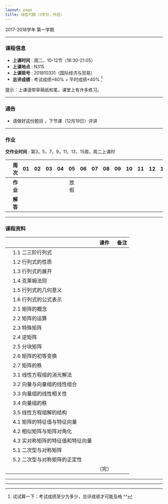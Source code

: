 ```yaml
---
layout: page
title: 线性代数（3学分，外招）
---
```



<p class="message">
  2017-2018学年 第一学期
</p>


---

### 课程信息


- __上课时间__ : 周二，10-12节（18:30-21:05）
- __上课地点__ : N315
- __上课班号__ : 201810331（国际经济与贸易）
- __总评成绩__ : 考试成绩×60% + 平时成绩×40% [^exam]

[^exam]: 试试算一下：考试成绩至少为多少，总评成绩才可能及格 ^^

提示：上课请带草稿纸和笔，课堂上有许多练习。

---

### 通告

- 请做好这份题目 <a href="HW/sample.pdf" target="_blank"><i class="fa fa-file-pdf-o" aria-hidden="true"></i></a> ，下节课（12月19日）评讲

---

### 作业

__交作业时间__ : 第3，5，7，9，11，13，15周，周二上课时

|        |    周次    | 01 | 02 | 03 |	04 | 05 | 06 |07 | 08 | 09 | 10 | 11 | 12 | 13 | 14 | 15 |  |
|:--------:|--------:|:------:|:------:|:------:|:------:|:------:|:------:|:------:|:------:|:------:|:------:|:------:|:------:|:------:|:------:|:------:|:------:|
|	| __作业__ 	|	<a href="HW/HW_01_2017_NM.pdf" target="_blank"><i class="fa fa-file-pdf-o" aria-hidden="true"></i></a>   | <a href="HW/HW_02_2017_NM.pdf" target="_blank"><i class="fa fa-file-pdf-o" aria-hidden="true"></i></a>	| <a href="HW/HW_03_2017_NM.pdf" target="_blank"><i class="fa fa-file-pdf-o" aria-hidden="true"></i></a>	 	|	<a href="HW/HW_04_2017_NM.pdf" target="_blank"><i class="fa fa-file-pdf-o" aria-hidden="true"></i></a>  	|	放假   |  <a href="HW/HW_06_2017_NM.pdf" target="_blank"><i class="fa fa-file-pdf-o" aria-hidden="true"></i></a> | <a href="HW/HW_07_2017_NM.pdf" target="_blank"><i class="fa fa-file-pdf-o" aria-hidden="true"></i></a> | <a href="HW/HW_08_2017_NM.pdf" target="_blank"><i class="fa fa-file-pdf-o" aria-hidden="true"></i></a>  |<a href="HW/HW_09_2017_NM.pdf" target="_blank"><i class="fa fa-file-pdf-o" aria-hidden="true"></i></a>  |<a href="HW/HW_10_2017_NM.pdf" target="_blank"><i class="fa fa-file-pdf-o" aria-hidden="true"></i></a>  |<a href="HW/HW_11_2017_NM.pdf" target="_blank"><i class="fa fa-file-pdf-o" aria-hidden="true"></i></a>  |<a href="HW/HW_12_2017_NM.pdf" target="_blank"><i class="fa fa-file-pdf-o" aria-hidden="true"></i></a>  |<a href="HW/HW_13_2017_NM.pdf" target="_blank"><i class="fa fa-file-pdf-o" aria-hidden="true"></i></a>  |<a href="HW/HW_14_2017_NM.pdf" target="_blank"><i class="fa fa-file-pdf-o" aria-hidden="true"></i></a>  |<a href="HW/HW_15_2017_NM.pdf" target="_blank"><i class="fa fa-file-pdf-o" aria-hidden="true"></i></a>  |（完） |
|	| __解答__ 	| <a href="HW_sol/HW_01_sol_2017_NM.pdf" target="_blank"><i class="fa fa-file-pdf-o" aria-hidden="true"></i></a>	  |    <a href="HW_sol/HW_02_sol_2017_NM.pdf" target="_blank"><i class="fa fa-file-pdf-o" aria-hidden="true"></i></a>	|	<a href="HW_sol/HW_03_sol_2017_NM.pdf" target="_blank"><i class="fa fa-file-pdf-o" aria-hidden="true"></i></a>    |	<a href="HW_sol/HW_04_sol_2017_NM.pdf" target="_blank"><i class="fa fa-file-pdf-o" aria-hidden="true"></i></a> 	|		| <a href="HW_sol/HW_06_sol_2017_NM.pdf" target="_blank"><i class="fa fa-file-pdf-o" aria-hidden="true"></i></a>|  <a href="HW_sol/HW_07_sol_2017_NM.pdf" target="_blank"><i class="fa fa-file-pdf-o" aria-hidden="true"></i></a>| <a href="HW_sol/HW_08_sol_2017_NM.pdf" target="_blank"><i class="fa fa-file-pdf-o" aria-hidden="true"></i></a>| <a href="HW_sol/HW_09_sol_2017_NM.pdf" target="_blank"><i class="fa fa-file-pdf-o" aria-hidden="true"></i></a>| <a href="HW_sol/HW_10_sol_2017_NM.pdf" target="_blank"><i class="fa fa-file-pdf-o" aria-hidden="true"></i></a>    | <a href="HW_sol/HW_11_sol_2017_NM.pdf" target="_blank"><i class="fa fa-file-pdf-o" aria-hidden="true"></i></a>    	| <a href="HW_sol/HW_12_sol_2017_NM.pdf" target="_blank"><i class="fa fa-file-pdf-o" aria-hidden="true"></i></a>     |  |  | |

---

### 课程资料

|        |        | 课件 |	备注 |
|:--------:|:--------|:-----:|:------:|
|  | 1.1 二三阶行列式 |  <a href="lectures/1_1_二三阶行列式_NM_2017.pdf" target="_blank"><i class="fa fa-file-pdf-o" aria-hidden="true"></i></a>    |     |
|  | 1.2 行列式的性质 |  <a href="lectures/1_2_行列式的定义与性质_NM_2017.pdf" target="_blank"><i class="fa fa-file-pdf-o" aria-hidden="true"></i></a>   |     |
|  | 1.3 行列式的展开 |   <a href="lectures/1_3_行列式的展开_NM_2017.pdf" target="_blank"><i class="fa fa-file-pdf-o" aria-hidden="true"></i></a>     |     |
|  | 1.4 克莱姆法则 |   <a href="lectures/1_4_克莱姆法则_NM_2017.pdf" target="_blank"><i class="fa fa-file-pdf-o" aria-hidden="true"></i></a>      |     |
|  | 1.5 行列式的几何意义 |  <a href="lectures/1_5_行列式的几何意义_NM_2017.pdf" target="_blank"><i class="fa fa-file-pdf-o" aria-hidden="true"></i></a>      |     |
|  | 1.6 行列式的公式表示 |  <a href="lectures/1_6_行列式的公式表示_NM_2017.pdf" target="_blank"><i class="fa fa-file-pdf-o" aria-hidden="true"></i></a>     |     |
|  | 2.1 矩阵的概念 | <a href="lectures/2_1_矩阵的概念_NM_2017.pdf" target="_blank"><i class="fa fa-file-pdf-o" aria-hidden="true"></i></a>    |     |
|  | 2.2 矩阵的运算 |   <a href="lectures/2_2_矩阵的运算_NM_2017.pdf" target="_blank"><i class="fa fa-file-pdf-o" aria-hidden="true"></i></a>     |     |
|  | 2.3 特殊矩阵 |   <a href="lectures/2_3_特殊矩阵_NM_2017.pdf" target="_blank"><i class="fa fa-file-pdf-o" aria-hidden="true"></i></a>       |     |
|  | 2.4 逆矩阵 |   <a href="lectures/2_4_逆矩阵_NM_2017.pdf" target="_blank"><i class="fa fa-file-pdf-o" aria-hidden="true"></i></a>   |        |
|  | 2.5 分块矩阵 |   <a href="lectures/2_5_分块矩阵_NM_2017.pdf" target="_blank"><i class="fa fa-file-pdf-o" aria-hidden="true"></i></a>    |       |
|  | 2.6 矩阵的初等变换 |   <a href="lectures/2_6_矩阵的初等变换_NM_2017.pdf" target="_blank"><i class="fa fa-file-pdf-o" aria-hidden="true"></i></a>    |     |
|  | 2.7 矩阵的秩 |   <a href="lectures/2_7_矩阵的秩_NM_2017.pdf" target="_blank"><i class="fa fa-file-pdf-o" aria-hidden="true"></i></a>   |         |
|  | 3.1 线性方程组的消元解法 |  <a href="lectures/3_1_线性方程组的消元解法_NM_2017.pdf" target="_blank"><i class="fa fa-file-pdf-o" aria-hidden="true"></i></a>     |         |
|  | 3.2 向量与向量组的线性组合 |  <a href="lectures/3_2_向量与向量组的线性组合_NM_2017.pdf" target="_blank"><i class="fa fa-file-pdf-o" aria-hidden="true"></i></a>    |        |
|  | 3.3 向量组的线性相关性 |  <a href="lectures/3_3_向量组的线性相关性_NM_2017.pdf" target="_blank"><i class="fa fa-file-pdf-o" aria-hidden="true"></i></a>   |           |
|  | 3.4 向量组的秩 |  <a href="lectures/3_4_向量组的秩_NM_2017.pdf" target="_blank"><i class="fa fa-file-pdf-o" aria-hidden="true"></i></a>   |         |
|  | 3.5 线性方程组解的结构 | <a href="lectures/3_5_线性方程组解的结构_NM_2017.pdf" target="_blank"><i class="fa fa-file-pdf-o" aria-hidden="true"></i></a>   |          |
|  | 4.1 矩阵的特征值与特征向量 |  <a href="lectures/4_1_矩阵的特征值与特征向量_NM_2017.pdf" target="_blank"><i class="fa fa-file-pdf-o" aria-hidden="true"></i></a>   |        |
|  | 4.2 相似矩阵与矩阵对角化 | <a href="lectures/4_2_相似矩阵与矩阵对角化_NM_2017.pdf" target="_blank"><i class="fa fa-file-pdf-o" aria-hidden="true"></i></a>    |     |
|  | 4.3 实对称矩阵的特征值和特征向量 |   <a href="lectures/4_3_实对称矩阵的特征值和特征向量_NM_2017.pdf" target="_blank"><i class="fa fa-file-pdf-o" aria-hidden="true"></i></a>     |     |
|  | 5.1 二次型与对称矩阵 |  <a href="lectures/5_1_二次型与对称矩阵_NM_2017.pdf" target="_blank"><i class="fa fa-file-pdf-o" aria-hidden="true"></i></a>    |         |
|  | 5.2 二次型与对称矩阵的正定性 |   <a href="lectures/5_2_二次型与对称矩阵的正定性_NM_2017.pdf" target="_blank"><i class="fa fa-file-pdf-o" aria-hidden="true"></i></a>     |     |
|  | |    （完）    |     |



---


---